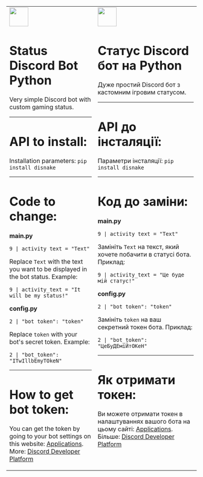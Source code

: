 <table>
  <tr VALIGN=TOP>
    <td>
      <img src="https://i.postimg.cc/Dz8xXK3G/GB.png" height="50px">

# Status Discord Bot Python

Very simple Discord bot with custom gaming status.
<hr>
<h1>API to install:</h1>

Installation parameters: `pip install disnake`
<hr>
<h1>Code to change:</h1>

<b>main.py</b>

```
9 | activity_text = "Text"
```
Replace `Text` with the text you want to be displayed in the bot status.
Example:
```
9 | activity_text = "It will be my status!"
```

<b>config.py</b>

```
2 | "bot_token": "token"
```
Replace `token` with your bot's secret token.
Example:
```
2 | "bot_token": "ITwIllbEmyTOkeN"
```
<hr>
<h1>How to get bot token:</h1>

You can get the token by going to your bot settings on this website: [Applications](https://discord.com/developers/applications).
<br>
More: [Discord Developer Platform](https://discord.com/developers/docs/intro)
    </td>
    <td>
      <img src="https://i.postimg.cc/YCXX0CZk/UA.png" height="50px">

# Статус Discord бот на Python

Дуже простий Discord бот з кастомним ігровим статусом.
<hr>
<h1>API до інсталяції:</h1>

Параметри інсталяції: `pip install disnake`
<hr>
<h1>Код до  заміни:</h1>

<b>main.py</b>

```
9 | activity_text = "Text"
```
Замініть `Text` на текст, який хочете побачити в статусі бота.
Приклад:
```
9 | activity_text = "Це буде мій статус!"
```

<b>config.py</b>

```
2 | "bot_token": "token"
```
Замініть `token` на ваш секретний токен бота.
Приклад:
```
2 | "bot_token": "ЦеБуДЕміЙтОКеН"
```
<hr>
<h1>Як отримати токен:</h1>

Ви можете отримати токен в налаштуваннях вашого бота на цьому сайті: [Applications](https://discord.com/developers/applications).
<br>
Більше: [Discord Developer Platform](https://discord.com/developers/docs/intro)
    </td>
  </tr>
</table>
